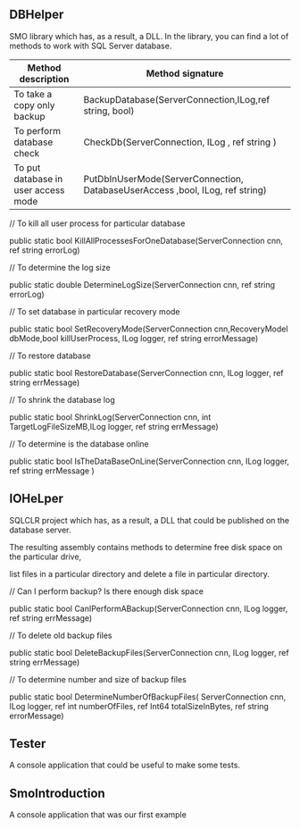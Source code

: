 ## DBHelper	

SMO library which has, as a result, a DLL. In the library, you can find a lot of methods to work with SQL Server database.


Method description                 | Method signature
---------------------------------- |--------------------------------------------------------------------------------------------
To take a copy only backup         | BackupDatabase(ServerConnection,ILog,ref string, bool)
To perform database check          | CheckDb(ServerConnection, ILog , ref string )
To put database in user access mode| PutDbInUserMode(ServerConnection, DatabaseUserAccess ,bool, ILog, ref string)







// To kill all user process for particular database

 public static bool KillAllProcessesForOneDatabase(ServerConnection cnn, ref string errorLog)

// To determine the log size

public static double DetermineLogSize(ServerConnection cnn, ref string errorLog)
 
 // To set database in particular recovery mode
 
public static bool SetRecoveryMode(ServerConnection cnn,RecoveryModel dbMode,bool killUserProcess, ILog logger, ref string errorMessage)

// To restore database

public static bool RestoreDatabase(ServerConnection cnn, ILog logger, ref string errMessage)

// To shrink the database log

public static bool ShrinkLog(ServerConnection cnn,  int TargetLogFileSizeMB,ILog logger,  ref string errMessage)

// To determine is the database online

public static bool IsTheDataBaseOnLine(ServerConnection cnn, ILog logger, ref string errMessage )


## IOHeLper	

SQLCLR project which has, as a result, a DLL that could be published on the database server. 

The resulting assembly contains methods to determine free disk space on the particular drive, 

list files in a particular directory and delete a file in particular directory.

// Can I perform backup? Is there enough disk space

 public static bool CanIPerformABackup(ServerConnection cnn, ILog logger, ref string errMessage)
 
 // To delete old backup files
 
  public static bool DeleteBackupFiles(ServerConnection cnn, ILog logger, ref string errMessage)
  
  // To determine number and size of backup files
  
public static bool DetermineNumberOfBackupFiles( ServerConnection cnn, ILog logger, ref int numberOfFiles, ref Int64 totalSizeInBytes,
                                    ref string errorMessage)
  
## Tester	

A console application that could be useful to make some tests.

## SmoIntroduction	

A console application that was our first example
